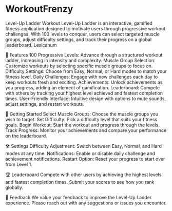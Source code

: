 # WorkoutFrenzy

Level-Up Ladder Workout
Level-Up Ladder is an interactive, gamified fitness application designed to motivate users through progressive workout challenges. With 100 levels to conquer, users can select targeted muscle groups, adjust difficulty settings, and track their progress on a global leaderboard.
Lexicanum

🚀 Features
100 Progressive Levels: Advance through a structured workout ladder, increasing in intensity and complexity.
Muscle Group Selection: Customize workouts by selecting specific muscle groups to focus on.
Difficulty Settings: Choose from Easy, Normal, or Hard modes to match your fitness level.
Daily Challenges: Engage with new challenges each day to keep workouts fresh and exciting.
Achievements: Unlock achievements as you progress, adding an element of gamification.
Leaderboard: Compete with others by tracking your highest level achieved and fastest completion times.
User-Friendly Interface: Intuitive design with options to mute sounds, adjust settings, and restart workouts.


🎯 Getting Started
Select Muscle Groups: Choose the muscle groups you wish to target.
Set Difficulty: Pick a difficulty level that suits your fitness goals.
Begin Workout: Start the workout and progress through the levels.
Track Progress: Monitor your achievements and compare your performance on the leaderboard.


🛠️ Settings
Difficulty Adjustment: Switch between Easy, Normal, and Hard modes at any time.
Notifications: Enable or disable daily challenge and achievement notifications.
Restart Option: Reset your progress to start over from Level 1.

🏆 Leaderboard
Compete with other users by achieving the highest levels and fastest completion times. Submit your scores to see how you rank globally.

📣 Feedback
We value your feedback to improve the Level-Up Ladder experience. Please reach out with any suggestions or issues you encounter.
